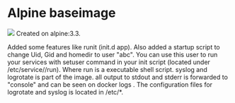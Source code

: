 # Alpine baseimage
[![](https://badge.imagelayers.io/bateau/alpine_baseimage:latest.svg)](https://imagelayers.io/?images=bateau/alpine_baseimage:latest 'Get your own badge on imagelayers.io')
Created on alpine:3.3.

Added some features like runit (init.d app).
Also added a startup script to change Uid, Gid and homedir to user "abc".
You can use this user to run your services with setuser command in your init script (located under /etc/service/<app>/run).
Where run is a executable shell script.
syslog and logrotate is part of the image. all output to stdout and stderr is forwarded to "console" and can be seen on docker logs <container>.
The configuration files for logrotate and syslog is located in /etc/*.
